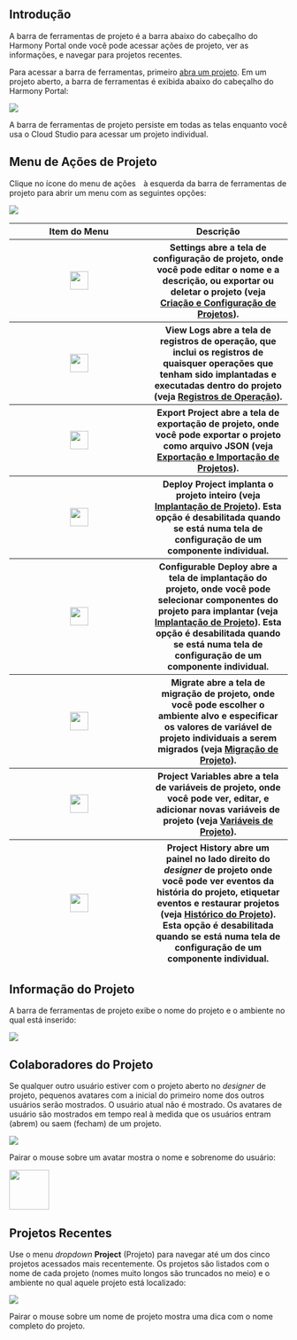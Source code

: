 [//]: # (Barra de Ferramentas de Projeto)
[//]: # (This is a translation of Version 9, published on October 20, 2021.)

## Introdução

A barra de ferramentas de projeto é a barra abaixo do cabeçalho do
Harmony Portal onde você pode acessar ações de projeto, ver as
informações, e navegar para projetos recentes.

Para acessar a barra de ferramentas, primeiro [abra um projeto](https://success.jitterbit.com/display/CS/Project+Creation+and+Configuration?showLanguage=pt_BR). Em
um projeto aberto, a barra de ferramentas é exibida abaixo do cabeçalho
do Harmony Portal:

<span class="confluence-embedded-file-wrapper"><img
src="https://docs-source.jitterbit.com/cs/project-toolbar/project-toolbar_annotated.png"
class="confluence-embedded-image confluence-external-resource"
data-image-src="https://docs-source.jitterbit.com/cs/project-toolbar/project-toolbar_annotated.png" /></span>

A barra de ferramentas de projeto persiste em todas as telas enquanto
você usa o Cloud Studio para acessar um projeto individual.

## <span id="ProjectToolbar-project-actions-menu" class="confluence-anchor-link conf-macro output-inline" hasbody="false" macro-name="anchor"> </span>Menu de Ações de Projeto

Clique no ícone do menu de ações
<span
class="confluence-embedded-file-wrapper confluence-embedded-manual-size"><img
src="https://docs-source.jitterbit.com/common/icons/actions-menu_20.png"
class="confluence-embedded-image confluence-external-resource"
data-image-src="https://docs-source.jitterbit.com/common/icons/actions-menu_20.png"
height="6" /></span> à esquerda da
barra de ferramentas de projeto para abrir um menu com as seguintes
opções:

<span class="confluence-embedded-file-wrapper"><img
src="https://docs-source.jitterbit.com/cs/project-toolbar/actions-menu_no-selections.png"
class="confluence-embedded-image confluence-external-resource"
data-image-src="https://docs-source.jitterbit.com/cs/project-toolbar/actions-menu_no-selections.png" /></span>

<div class="table-wrap">

<table class="confluenceTable">
<colgroup>
<col style="width: 50%" />
<col style="width: 50%" />
</colgroup>
<thead>
<tr class="header header">
<th><strong>Item do Menu</strong></th>
<th><strong>Descrição</strong></th>
</tr>
<tr class="odd odd">
<th class="confluenceTd"><div class="content-wrapper">
<p><span
class="confluence-embedded-file-wrapper confluence-embedded-manual-size"><img
src="https://docs-source.jitterbit.com/cs/menu-items/settings_2.png"
class="confluence-embedded-image confluence-external-resource"
data-image-src="https://docs-source.jitterbit.com/cs/menu-items/settings_2.png"
height="33" /></span></p>
</div></th>
<th><strong>Settings</strong> abre a tela de configuração de projeto,
onde você pode editar o nome e a descrição, ou exportar ou deletar o
projeto (veja <a
href="https://success.jitterbit.com/display/CS/Project+Creation+and+Configuration">Criação e Configuração de Projetos</a>).</th>
</tr>
<tr class="header header">
<th class="confluenceTd"><div class="content-wrapper">
<p><span
class="confluence-embedded-file-wrapper confluence-embedded-manual-size"><img
src="https://docs-source.jitterbit.com/cs/menu-items/view-logs_2.png"
class="confluence-embedded-image confluence-external-resource"
data-image-src="https://docs-source.jitterbit.com/cs/menu-items/view-logs_2.png"
height="33" /></span></p>
</div></th>
<th><strong>View Logs</strong> abre a tela de registros de operação, que
inclui os registros de quaisquer operações que tenham sido implantadas e
executadas dentro do projeto (veja <a
href="https://success.jitterbit.com/display/CS/Operation+Logs">Registros de Operação</a>).</th>
</tr>
<tr class="odd odd">
<th class="confluenceTd"><div class="content-wrapper">
<p><span
class="confluence-embedded-file-wrapper confluence-embedded-manual-size"><img
src="https://docs-source.jitterbit.com/cs/menu-items/export-project.png"
class="confluence-embedded-image confluence-external-resource"
data-image-src="https://docs-source.jitterbit.com/cs/menu-items/export-project.png"
height="33" /></span></p>
</div></th>
<th><strong>Export Project</strong> abre a tela de exportação de
projeto, onde você pode exportar o projeto como arquivo JSON (veja
  <a
  href="https://success.jitterbit.com/display/CS/Project+Exports+and+Imports">Exportação e Importação de Projetos</a>).</th>
</tr>
<tr class="header header">
<th class="confluenceTd"><div class="content-wrapper">
<p><span
class="confluence-embedded-file-wrapper confluence-embedded-manual-size"><img
src="https://docs-source.jitterbit.com/cs/menu-items/deploy-project.png"
class="confluence-embedded-image confluence-external-resource"
data-image-src="https://docs-source.jitterbit.com/cs/menu-items/deploy-project.png"
height="33" /></span></p>
</div></th>
<th><strong>Deploy Project</strong> implanta o projeto inteiro (veja
<a href="https://success.jitterbit.com/display/CS/Project+Deployment">Implantação de Projeto</a>). Esta opção é desabilitada quando se está
numa tela de configuração de um componente individual.</th>
</tr>
<tr class="odd odd">
<th class="confluenceTd"><div class="content-wrapper">
<p><span
class="confluence-embedded-file-wrapper confluence-embedded-manual-size"><img
src="https://docs-source.jitterbit.com/cs/menu-items/configurable-deploy_2.png"
class="confluence-embedded-image confluence-external-resource"
data-image-src="https://docs-source.jitterbit.com/cs/menu-items/configurable-deploy_2.png"
height="33" /></span></p>
</div></th>
<th><strong>Configurable Deploy</strong> abre a tela de implantação do
projeto, onde você pode selecionar componentes do projeto para implantar
(veja <a href="https://success.jitterbit.com/display/CS/Project+Deployment">Implantação de Projeto</a>). Esta opção é desabilitada quando
se está numa tela de configuração de um componente individual.</th>
</tr>
<tr class="header header">
<th class="confluenceTd"><div class="content-wrapper">
<p><span
class="confluence-embedded-file-wrapper confluence-embedded-manual-size"><img
src="https://docs-source.jitterbit.com/cs/menu-items/migrate_2.png"
class="confluence-embedded-image confluence-external-resource"
data-image-src="https://docs-source.jitterbit.com/cs/menu-items/migrate_2.png"
height="33" /></span></p>
</div></th>
<th><strong>Migrate</strong> abre a tela de migração de projeto, onde
você pode escolher o ambiente alvo e especificar os valores de variável
de projeto individuais a serem migrados (veja <a
href="https://success.jitterbit.com/display/CS/Project+Migration">Migração de
Projeto</a>).</th>
</tr>
<tr class="odd odd">
<th class="confluenceTd"><div class="content-wrapper">
<p><span
class="confluence-embedded-file-wrapper confluence-embedded-manual-size"><img
src="https://docs-source.jitterbit.com/cs/menu-items/project-variables.png"
class="confluence-embedded-image confluence-external-resource"
data-image-src="https://docs-source.jitterbit.com/cs/menu-items/project-variables.png"
height="33" /></span></p>
</div></th>
<th><strong>Project Variables</strong> abre a tela de variáveis de
projeto, onde você pode ver, editar, e adicionar novas variáveis de
projeto (veja <a href="https://success.jitterbit.com/display/CS/Project+Variables">Variáveis de Projeto</a>).</th>
</tr>
<tr class="header header">
<th class="confluenceTd"><div class="content-wrapper">
<p><span
class="confluence-embedded-file-wrapper confluence-embedded-manual-size"><img
src="https://docs-source.jitterbit.com/cs/menu-items/project-history_2.png"
class="confluence-embedded-image confluence-external-resource"
data-image-src="https://docs-source.jitterbit.com/cs/menu-items/project-history_2.png"
height="33" /></span></p>
</div></th>
<th><strong>Project History</strong> abre um painel no lado direito do
<em>designer</em> de projeto onde você pode ver eventos da história do
projeto, etiquetar eventos e restaurar projetos (veja <a
href="https://success.jitterbit.com/display/CS/Project+History">Histórico do
Projeto</a>). Esta opção é desabilitada quando se está numa tela de
configuração de um componente individual.</th>
</tr>
</thead>
<tbody>
</tbody>
</table>

</div>

## Informação do Projeto

A barra de ferramentas de projeto exibe o nome do projeto e o ambiente
no qual está inserido:

<span class="confluence-embedded-file-wrapper"><img
src="https://docs-source.jitterbit.com/cs/project-toolbar/project-toolbar.png"
class="confluence-embedded-image confluence-external-resource"
data-image-src="https://docs-source.jitterbit.com/cs/project-toolbar/project-toolbar.png" /></span>

## Colaboradores do Projeto

Se qualquer outro usuário estiver com o projeto aberto no *designer* de
projeto, pequenos avatares com a inicial do primeiro nome dos outros
usuários serão mostrados. O usuário atual não é mostrado. Os avatares de
usuário são mostrados em tempo real à medida que os usuários entram
(abrem) ou saem (fecham) de um projeto.

<span class="confluence-embedded-file-wrapper"><img
src="https://docs-source.jitterbit.com/cs/project-toolbar/project-toolbar_avatars.png"
class="confluence-embedded-image confluence-external-resource"
data-image-src="https://docs-source.jitterbit.com/cs/project-toolbar/project-toolbar_avatars.png" /></span>

Pairar o mouse sobre um avatar mostra o nome e sobrenome do usuário:

<span
class="confluence-embedded-file-wrapper confluence-embedded-manual-size"><img
src="https://docs-source.jitterbit.com/cs/project-toolbar/project-toolbar_avatar_hover.png"
class="confluence-embedded-image confluence-external-resource"
data-image-src="https://docs-source.jitterbit.com/cs/project-toolbar/project-toolbar_avatar_hover.png"
height="72" /></span>

## Projetos Recentes

Use o menu *dropdown* **Project** (Projeto) para navegar até um dos
cinco projetos acessados mais recentemente. Os projetos são listados com
o nome de cada projeto (nomes muito longos são truncados no meio) e o
ambiente no qual aquele projeto está localizado:

<span class="confluence-embedded-file-wrapper"><img
src="https://docs-source.jitterbit.com/cs/project-toolbar/recent-projects.png"
class="confluence-embedded-image confluence-external-resource"
data-image-src="https://docs-source.jitterbit.com/cs/project-toolbar/recent-projects.png" /></span>

Pairar o mouse sobre um nome de projeto mostra uma dica com o nome
completo do projeto.
